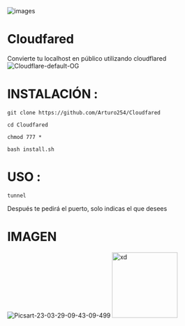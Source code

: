 <img src="https://i.ibb.co/ypSjscz/images.png" alt="images" border="0">


# Cloudfared
Convierte tu localhost en público utilizando cloudflared 
<img src="https://i.ibb.co/m9nWnb3/Cloudflare-default-OG.png" alt="Cloudflare-default-OG" border="0">

# INSTALACIÓN :


```
git clone https://github.com/Arturo254/Cloudfared 

cd Cloudfared 

chmod 777 * 

bash install.sh
```

# USO :

```
tunnel 

```
Después te pedirá el puerto, solo indicas el que desees

# IMAGEN 


<img src="https://i.ibb.co/KyDD57K/Picsart-23-03-29-09-43-09-499.png" alt="Picsart-23-03-29-09-43-09-499" border="0">



<img src="https://i.ibb.co/rGf1nZK/arctic-code-vault-contributor-default.png" alt="xd" style="width: 150px;">
